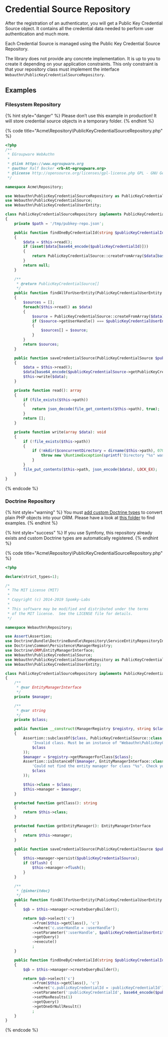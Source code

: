 # Credential Source Repository

After the registration of an authenticator, you will get a Public Key Credential Source object. It contains all the credential data needed to perform user authentication and much more.

Each Credential Source is managed using the Public Key Credential Source Repository.

The library does not provide any concrete implementation. It is up to you to create it depending on your application constraints. This only constraint is that your repository class must implement the interface `Webauthn\PublicKeyCredentialSourceRepository`.

## Examples

### Filesystem Repository

{% hint style="danger" %}
Please don’t use this example in production! It will store credential source objects in a temporary folder.
{% endhint %}

{% code title="Acme\\Repository\\PublicKeyCredentialSourceRepository.php" %}
```php
<?php
/**
 * EGroupware WebAuthn
 *
 * @link https://www.egroupware.org
 * @author Ralf Becker <rb-At-egroupware.org>
 * @license http://opensource.org/licenses/gpl-license.php GPL - GNU General Public License
 */

namespace Acme\Repository;

use Webauthn\PublicKeyCredentialSourceRepository as PublicKeyCredentialSourceRepositoryInterface;
use Webauthn\PublicKeyCredentialSource;
use Webauthn\PublicKeyCredentialUserEntity;

class PublicKeyCredentialSourceRepository implements PublicKeyCredentialSourceRepositoryInterface
{
    private $path = '/tmp/pubkey-repo.json';

    public function findOneByCredentialId(string $publicKeyCredentialId): ?PublicKeyCredentialSource
    {
        $data = $this->read();
        if (isset($data[base64_encode($publicKeyCredentialId)]))
        {
            return PublicKeyCredentialSource::createFromArray($data[base64_encode($publicKeyCredentialId)]);
        }
        return null;
    }

    /**
     * @return PublicKeyCredentialSource[]
     */
    public function findAllForUserEntity(PublicKeyCredentialUserEntity $publicKeyCredentialUserEntity): array
    {
        $sources = [];
        foreach($this->read() as $data)
        {
            $source = PublicKeyCredentialSource::createFromArray($data);
            if ($source->getUserHandle() === $publicKeyCredentialUserEntity->getId())
            {
                $sources[] = $source;
            }
        }
        return $sources;
    }

    public function saveCredentialSource(PublicKeyCredentialSource $publicKeyCredentialSource): void
    {
        $data = $this->read();
        $data[base64_encode($publicKeyCredentialSource->getPublicKeyCredentialId())] = $publicKeyCredentialSource;
        $this->write($data);
    }

    private function read(): array
    {
        if (file_exists($this->path))
        {
            return json_decode(file_get_contents($this->path), true);
        }
        return [];
    }

    private function write(array $data): void
    {
        if (!file_exists($this->path))
        {
            if (!mkdir($concurrentDirectory = dirname($this->path), 0700, true) && !is_dir($concurrentDirectory)) {
                throw new \RuntimeException(sprintf('Directory "%s" was not created', $concurrentDirectory));
            }
        }
        file_put_contents($this->path, json_encode($data), LOCK_EX);
    }
}
```
{% endcode %}

### Doctrine Repository

{% hint style="warning" %}
You must [add custom Doctrine types](https://www.doctrine-project.org/projects/doctrine-orm/en/2.6/cookbook/custom-mapping-types.html) to convert plain PHP objects into your ORM. Please have a look at [this folder](https://github.com/web-auth/webauthn-framework/tree/v2.0/src/symfony/src/Doctrine/Type) to find examples.
{% endhint %}

{% hint style="success" %}
If you use Symfony, this repository already exists and custom Doctrine types are automatically registered.
{% endhint %}

{% code title="Acme\\Repository\\PublicKeyCredentialSourceRepository.php" %}
```php
<?php

declare(strict_types=1);

/*
 * The MIT License (MIT)
 *
 * Copyright (c) 2014-2019 Spomky-Labs
 *
 * This software may be modified and distributed under the terms
 * of the MIT license.  See the LICENSE file for details.
 */

namespace Webauthn\Repository;

use Assert\Assertion;
use Doctrine\Bundle\DoctrineBundle\Repository\ServiceEntityRepositoryInterface;
use Doctrine\Common\Persistence\ManagerRegistry;
use Doctrine\ORM\EntityManagerInterface;
use Webauthn\PublicKeyCredentialSource;
use Webauthn\PublicKeyCredentialSourceRepository as PublicKeyCredentialSourceRepositoryInterface;
use Webauthn\PublicKeyCredentialUserEntity;

class PublicKeyCredentialSourceRepository implements PublicKeyCredentialSourceRepositoryInterface, ServiceEntityRepositoryInterface
{
    /**
     * @var EntityManagerInterface
     */
    private $manager;

    /**
     * @var string
     */
    private $class;

    public function __construct(ManagerRegistry $registry, string $class)
    {
        Assertion::subclassOf($class, PublicKeyCredentialSource::class, sprintf(
            'Invalid class. Must be an instance of "Webauthn\PublicKeyCredentialSource", got "%s" instead.',
            $class
        ));
        $manager = $registry->getManagerForClass($class);
        Assertion::isInstanceOf($manager, EntityManagerInterface::class, sprintf(
            'Could not find the entity manager for class "%s". Check your Doctrine configuration to make sure it is configured to load this entity’s metadata.',
            $class
        ));

        $this->class = $class;
        $this->manager = $manager;
    }

    protected function getClass(): string
    {
        return $this->class;
    }

    protected function getEntityManager(): EntityManagerInterface
    {
        return $this->manager;
    }

    public function saveCredentialSource(PublicKeyCredentialSource $publicKeyCredentialSource, bool $flush = true): void
    {
        $this->manager->persist($publicKeyCredentialSource);
        if ($flush) {
            $this->manager->flush();
        }
    }

    /**
     * {@inheritdoc}
     */
    public function findAllForUserEntity(PublicKeyCredentialUserEntity $publicKeyCredentialUserEntity): array
    {
        $qb = $this->manager->createQueryBuilder();

        return $qb->select('c')
            ->from($this->getClass(), 'c')
            ->where('c.userHandle = :userHandle')
            ->setParameter(':userHandle', $publicKeyCredentialUserEntity->getId())
            ->getQuery()
            ->execute()
            ;
    }

    public function findOneByCredentialId(string $publicKeyCredentialId): ?PublicKeyCredentialSource
    {
        $qb = $this->manager->createQueryBuilder();

        return $qb->select('c')
            ->from($this->getClass(), 'c')
            ->where('c.publicKeyCredentialId = :publicKeyCredentialId')
            ->setParameter(':publicKeyCredentialId', base64_encode($publicKeyCredentialId))
            ->setMaxResults(1)
            ->getQuery()
            ->getOneOrNullResult()
            ;
    }
}
```
{% endcode %}


